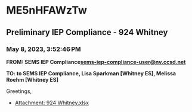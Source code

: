 # ME5nHFAWzTw
## Preliminary IEP Compliance - 924 Whitney
### May 8, 2023, 3:52:46 PM
**FROM: SEMS IEP Compliance<sems-iep-compliance-user@nv.ccsd.net>**

**TO: to SEMS IEP Compliance, Lisa Sparkman [Whitney ES], Melissa Roehm [Whitney ES]**


Greetings, 





* [Attachment: 924 Whitney.xlsx](ME5nHFAWzTw-attachment-1.xlsx)
